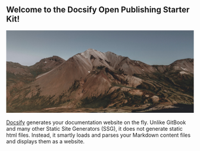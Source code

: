 ## Welcome to the Docsify Open Publishing Starter Kit!

![SFU Burnaby](assets/images/mountain.jpg)

[Docsify](https://docsify.js.org/#/) generates your documentation website on the fly. Unlike GitBook and many other Static Site Generators (SSG), it does not generate static html files. Instead, it smartly loads and parses your Markdown content files and displays them as a website.

